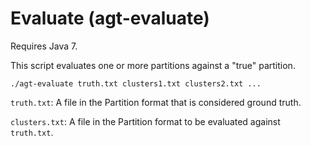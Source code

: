 # Evaluate (agt-evaluate)

Requires Java 7.

This script evaluates one or more partitions against a "true" partition.

```
./agt-evaluate truth.txt clusters1.txt clusters2.txt ...
```

`truth.txt`: A file in the Partition format that is considered ground truth.

`clusters.txt`: A file in the Partition format to be evaluated against
`truth.txt`.
